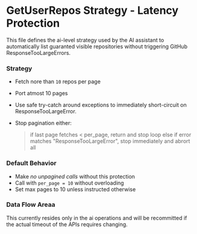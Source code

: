 # GetUserRepos Strategy - Latency Protection

This file defines the ai-level strategy used by the AI assistant to automatically list guaranted visible repositories without triggering GitHub ResponseTooLargeErrors.

### Strategy
- Fetch nore than `10` repos per page
- Port atmost 10 pages
- Use safe try-catch around exceptions to immediately short-circuit on ResponseTooLargeError.

- Stop pagination either: 
  > if last page fetches < per_page, return and stop loop
  > else if error matches "ResponseTooLargeError", stop immediately and abrort all

### Default Behavior
- Make *no unpagined calls* without this protection
- Call with ` per_page = 10 ` without overloading
- Set max pages to 10 unless instructed otherwise

### Data Flow Areaa
This currently resides only in the ai operations and will be recommitted if the actual timeout of the APIs requires changing.

